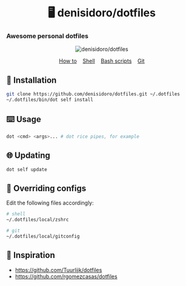 <h1 align="center">
  🖥️ denisidoro/dotfiles
  <h3>Awesome personal dotfiles</h3>
</h1>
<p align="center">
  <img src="https://user-images.githubusercontent.com/3226564/54047455-d5997200-41b5-11e9-8db7-e9c3ae62328d.png" alt="denisidoro/dotfiles">
</p>
<p align="center">
  <a href="#-installation">How to</a>&nbsp;&nbsp;&nbsp;
  <a href="shell">Shell</a>&nbsp;&nbsp;&nbsp;
  <a href="scripts">Bash scripts</a>&nbsp;&nbsp;&nbsp;
  <a href="git/config">Git</a>
</p>


## 🚀 Installation
```bash
git clone https://github.com/denisidoro/dotfiles.git ~/.dotfiles
~/.dotfiles/bin/dot self install
```

## ⌨️ Usage
```bash
dot <cmd> <args>... # dot rice pipes, for example
```

## 🌐 Updating
```bash
dot self update
```

## 🎯 Overriding configs

Edit the following files accordingly:

```sh
# shell
~/.dotfiles/local/zshrc

# git
~/.dotfiles/local/gitconfig
```

## 🌟 Inspiration
 * https://github.com/Tuurlijk/dotfiles
 * https://github.com/rgomezcasas/dotfiles
